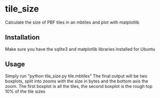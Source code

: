 # tile_size
Calculate the size of PBF tiles in an mbtiles and plot with matplotlib

## Installation

Make sure you have the sqlite3 and matplotlib libraries installed for Ubuntu

## Usage

Simply run "python tile_size.py tile.mbtiles" The final output will be two boxplots, split into zooms with the size in bytes and the bottom axis the zoom. The first boxplot is all the tiles, the second boxplot is the rough top 10% of the tile sizes
